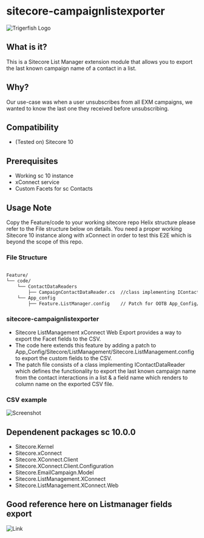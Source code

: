 ﻿# sitecore-campaignlistexporter
![Trigerfish Logo](https://avatars.githubusercontent.com/u/78132139?v=4)

## What is it?
This is a Sitecore List Manager extension module that allows you to export the last known campaign name of a contact in a list.

## Why?
Our use-case was when a user unsubscribes from all EXM campaigns, we wanted to know the last one they received before unsubscribing.

## Compatibility
- (Tested on) Sitecore 10

## Prerequisites
- Working sc 10 instance
- xConnect service
- Custom Facets for sc Contacts

## Usage Note
Copy the Feature/code to your working sitecore repo Helix structure please refer to the File structure below on details.
You need a proper working Sitecore 10 instance along with xConnect in order to test this E2E which is beyond the scope of this repo.

### File Structure
``` bash

Feature/
└── code/
    └── ContactDataReaders
        ├── CampaignContactDataReader.cs  //class implementing IContactDataReader
    └── App_config
        ├── Feature.ListManager.config    // Patch for OOTB App_Config/Sitecore/ListManagement/Sitecore.ListManagement.config
```

### sitecore-campaignlistexporter
- Sitecore ListManagement xConnect Web Export provides a way to export the Facet fields to the CSV.
- The code here extends this feature by adding a patch to App_Config/Sitecore/ListManagement/Sitecore.ListManagement.config  
to export the custom fields to the CSV.
- The patch file consists of a class implementing IContactDataReader which defines the functionality to export the last 
known campaign name from the contact interactions in a list & a field name which renders to column name on the exported CSV file.

### CSV example
![Screenshot](https://i.postimg.cc/52BHVQFZ/xls.png)

## Dependenent packages sc 10.0.0
- Sitecore.Kernel
- Sitecore.xConnect
- Sitecore.XConnect.Client
- Sitecore.XConnect.Client.Configuration
- Sitecore.EmailCampaign.Model
- Sitecore.ListManagement.XConnect
- Sitecore.ListManagement.XConnect.Web

## Good reference here on Listmanager fields export
![Link](https://sitecorify.com/list-manager-export-contacts-with-custom-facets/)

